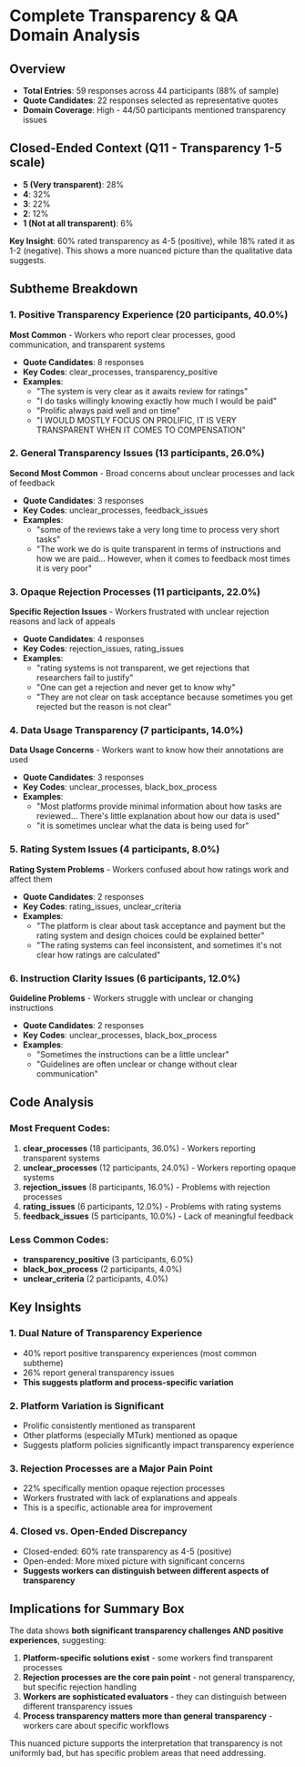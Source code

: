# Complete Transparency & QA Domain Analysis

## Overview
- **Total Entries**: 59 responses across 44 participants (88% of sample)
- **Quote Candidates**: 22 responses selected as representative quotes
- **Domain Coverage**: High - 44/50 participants mentioned transparency issues

## Closed-Ended Context (Q11 - Transparency 1-5 scale)
- **5 (Very transparent)**: 28%
- **4**: 32% 
- **3**: 22%
- **2**: 12%
- **1 (Not at all transparent)**: 6%

**Key Insight**: 60% rated transparency as 4-5 (positive), while 18% rated it as 1-2 (negative). This shows a more nuanced picture than the qualitative data suggests.

## Subtheme Breakdown

### 1. Positive Transparency Experience (20 participants, 40.0%)
**Most Common** - Workers who report clear processes, good communication, and transparent systems
- **Quote Candidates**: 8 responses
- **Key Codes**: clear_processes, transparency_positive
- **Examples**:
  - "The system is very clear as it awaits review for ratings"
  - "I do tasks willingly knowing exactly how much I would be paid"
  - "Prolific always paid well and on time"
  - "I WOULD MOSTLY FOCUS ON PROLIFIC, IT IS VERY TRANSPARENT WHEN IT COMES TO COMPENSATION"

### 2. General Transparency Issues (13 participants, 26.0%)
**Second Most Common** - Broad concerns about unclear processes and lack of feedback
- **Quote Candidates**: 3 responses
- **Key Codes**: unclear_processes, feedback_issues
- **Examples**:
  - "some of the reviews take a very long time to process very short tasks"
  - "The work we do is quite transparent in terms of instructions and how we are paid... However, when it comes to feedback most times it is very poor"

### 3. Opaque Rejection Processes (11 participants, 22.0%)
**Specific Rejection Issues** - Workers frustrated with unclear rejection reasons and lack of appeals
- **Quote Candidates**: 4 responses
- **Key Codes**: rejection_issues, rating_issues
- **Examples**:
  - "rating systems is not transparent, we get rejections that researchers fail to justify"
  - "One can get a rejection and never get to know why"
  - "They are not clear on task acceptance because sometimes you get rejected but the reason is not clear"

### 4. Data Usage Transparency (7 participants, 14.0%)
**Data Usage Concerns** - Workers want to know how their annotations are used
- **Quote Candidates**: 3 responses
- **Key Codes**: unclear_processes, black_box_process
- **Examples**:
  - "Most platforms provide minimal information about how tasks are reviewed... There's little explanation about how our data is used"
  - "it is sometimes unclear what the data is being used for"

### 5. Rating System Issues (4 participants, 8.0%)
**Rating System Problems** - Workers confused about how ratings work and affect them
- **Quote Candidates**: 2 responses
- **Key Codes**: rating_issues, unclear_criteria
- **Examples**:
  - "The platform is clear about task acceptance and payment but the rating system and design choices could be explained better"
  - "The rating systems can feel inconsistent, and sometimes it's not clear how ratings are calculated"

### 6. Instruction Clarity Issues (6 participants, 12.0%)
**Guideline Problems** - Workers struggle with unclear or changing instructions
- **Quote Candidates**: 2 responses
- **Key Codes**: unclear_processes, black_box_process
- **Examples**:
  - "Sometimes the instructions can be a little unclear"
  - "Guidelines are often unclear or change without clear communication"

## Code Analysis

### Most Frequent Codes:
1. **clear_processes** (18 participants, 36.0%) - Workers reporting transparent systems
2. **unclear_processes** (12 participants, 24.0%) - Workers reporting opaque systems
3. **rejection_issues** (8 participants, 16.0%) - Problems with rejection processes
4. **rating_issues** (6 participants, 12.0%) - Problems with rating systems
5. **feedback_issues** (5 participants, 10.0%) - Lack of meaningful feedback

### Less Common Codes:
- **transparency_positive** (3 participants, 6.0%)
- **black_box_process** (2 participants, 4.0%)
- **unclear_criteria** (2 participants, 4.0%)

## Key Insights

### 1. **Dual Nature of Transparency Experience**
- 40% report positive transparency experiences (most common subtheme)
- 26% report general transparency issues
- **This suggests platform and process-specific variation**

### 2. **Platform Variation is Significant**
- Prolific consistently mentioned as transparent
- Other platforms (especially MTurk) mentioned as opaque
- Suggests platform policies significantly impact transparency experience

### 3. **Rejection Processes are a Major Pain Point**
- 22% specifically mention opaque rejection processes
- Workers frustrated with lack of explanations and appeals
- This is a specific, actionable area for improvement

### 4. **Closed vs. Open-Ended Discrepancy**
- Closed-ended: 60% rate transparency as 4-5 (positive)
- Open-ended: More mixed picture with significant concerns
- **Suggests workers can distinguish between different aspects of transparency**

## Implications for Summary Box

The data shows **both significant transparency challenges AND positive experiences**, suggesting:

1. **Platform-specific solutions exist** - some workers find transparent processes
2. **Rejection processes are the core pain point** - not general transparency, but specific rejection handling
3. **Workers are sophisticated evaluators** - they can distinguish between different transparency issues
4. **Process transparency matters more than general transparency** - workers care about specific workflows

This nuanced picture supports the interpretation that transparency is not uniformly bad, but has specific problem areas that need addressing.

